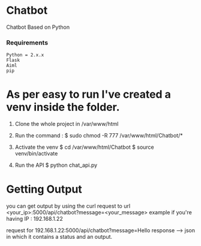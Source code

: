# Chatbot
Chatbot Based on Python

### Requirements
    Python = 2.x.x
    Flask
    Aiml
    pip

# As per easy to run I've created a venv inside the folder.
1. Clone the whole project in /var/www/html

2. Run the command :
	$ sudo chmod -R 777 /var/www/html/Chatbot/*

3. Activate the venv
	$ cd /var/www/html/Chatbot
	$ source venv/bin/activate

4. Run the API
	$ python chat_api.py

# Getting Output
you can get output by using the curl request to url <your_ip>:5000/api/chatbot?message=<your_message>
example if you're having IP : 192.168.1.22

request for 192.168.1.22:5000/api/chatbot?message=Hello
response  --> json in which it contains a status and an output.
